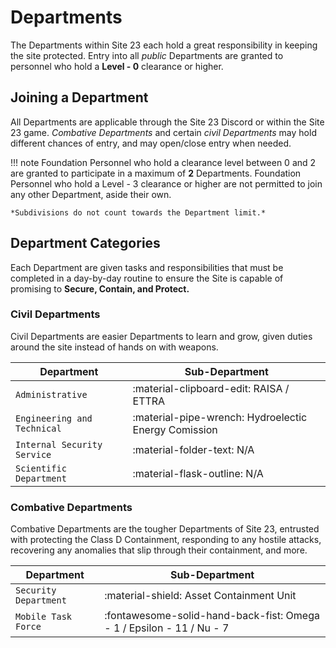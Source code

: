 # Departments

The Departments within Site 23 each hold a great responsibility in keeping the site protected. Entry into all *public* Departments are granted to personnel who hold a **Level - 0** clearance or higher. 

## Joining a Department

All Departments are applicable through the Site 23 Discord or within the Site 23 game. *Combative Departments* and certain *civil Departments* may hold different chances of entry, and may open/close entry when needed.

!!! note
    Foundation Personnel who hold a clearance level between 0 and 2 are granted to participate in a maximum of **2** Departments. Foundation Personnel who hold a Level - 3 clearance or higher are not permitted to join any other Department, aside their own. 
    
    *Subdivisions do not count towards the Department limit.*

## Department Categories

Each Department are given tasks and responsibilities that must be completed in a day-by-day routine to ensure the Site is capable of promising to __Secure, Contain, and Protect.__

### Civil Departments

Civil Departments are easier Departments to learn and grow, given duties around the site instead of hands on with weapons. 

| Department      | Sub-Department                          |
| ----------- | ------------------------------------ |
| `Administrative`       | :material-clipboard-edit:     RAISA / ETTRA  |
| `Engineering and Technical`       | :material-pipe-wrench: Hydroelectic Energy Comission |
| `Internal Security Service`    | :material-folder-text: N/A |
| `Scientific Department`    | :material-flask-outline: N/A |

### Combative Departments

Combative Departments are the tougher Departments of Site 23, entrusted with protecting the Class D Containment, responding to any hostile attacks, recovering any anomalies that slip through their containment, and more.

| Department      | Sub-Department                          |
| ----------- | ------------------------------------ |
| `Security Department`       | :material-shield:    Asset Containment Unit  |
| `Mobile Task Force`       | :fontawesome-solid-hand-back-fist: Omega - 1 / Epsilon - 11 / Nu - 7 |